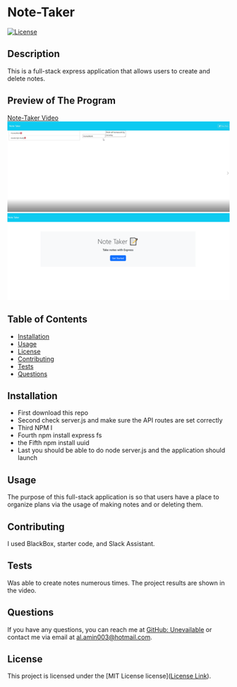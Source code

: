 # Note-Taker
[![License](https://img.shields.io/badge/license-MIT%20License-brightgreen)](https://opensource.org/licenses/MIT)



## Description
This is a full-stack express application that allows users to create and delete notes.

## Preview of The Program
[Note-Taker Video](https://youtu.be/7eBpK0rVN3g)
![Preview of the Website](./develop/public/assets/images/preview.PNG)
![Preview of the Website](./develop/public/assets/images/previews.PNG)

## Table of Contents
- [Installation](#installation)
- [Usage](#usage)
- [License](#license)
- [Contributing](#contributing)
- [Tests](#tests)
- [Questions](#questions)

## Installation
* First download this repo
* Second check server.js and make sure the API routes are set correctly 
* Third NPM I
* Fourth npm install express fs
* the Fifth npm install uuid
* Last you should be able to do node server.js and the application should launch

## Usage
The purpose of this full-stack application is so that users have a place to organize plans via the usage of making notes and or deleting them.

## Contributing
I used BlackBox, starter code, and Slack Assistant. 

## Tests
Was able to create notes numerous times. The project results are shown in the video.

## Questions
If you have any questions, you can reach me at [GitHub: Unevailable](https://github.com/Unevailable) or contact me via email at al.amin003@hotmail.com.

## License
This project is licensed under the [MIT License license]([License Link](https://opensource.org/licenses/mit)).
